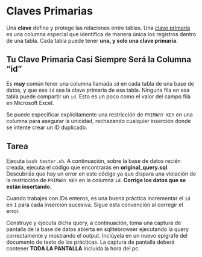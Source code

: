 # Claves Primarias

Una **clave** define y protege las relaciones entre tablas. Una [clave primaria](https://es.wikipedia.org/wiki/Clave_primaria) es una columna especial que identifica de manera única los registros dentro de una tabla. Cada tabla puede tener **una, y solo una clave primaria**.

## Tu Clave Primaria Casi Siempre Será la Columna “id”

Es **muy** común tener una columna llamada `id` en cada tabla de una base de datos, y que ese `id` sea la clave primaria de esa tabla. Ninguna fila en esa tabla puede compartir un `id`. Esto es un poco como el valor del campo fila en Microsoft Excel.

Se puede especificar explícitamente una restricción de `PRIMARY KEY` en una columna para asegurar la unicidad, rechazando cualquier inserción donde se intente crear un ID duplicado.

## Tarea

Ejecuta `bash tester.sh`. A continuación, sobre la base de datos recién creada, ejecuta el código que encontrarás en **original_query.sql**. Descubriás que hay un error en este código ya que dispara una violación de la restricción de `PRIMARY KEY` en la columna `id`. **Corrige los datos que se están insertando.**

Cuando trabajes con IDs enteros, es una buena práctica incrementar el `id` en `1` para cada inserción sucesiva. Sigue esta convención al corregir el error.

Construye y ejecuta dicha query, a continuación, toma una captura de pantalla de la base de datos abierta en sqlitebrowser ejecutando la query correctamente y mostrando el output. Inclúyela en un nuevo epígrafe del documento de texto de las prácticas. La captura de pantalla deberá contener **TODA LA PANTALLA** incluida la hora del pc.
